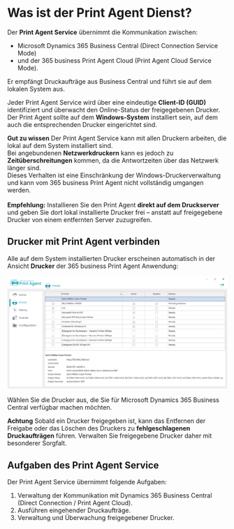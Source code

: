 # Was ist der Print Agent Dienst?

Der **Print Agent Service** übernimmt die Kommunikation zwischen:

- Microsoft Dynamics 365 Business Central (Direct Connection Service Mode)  
- und der 365 business Print Agent Cloud (Print Agent Cloud Service Mode).

Er empfängt Druckaufträge aus Business Central und führt sie auf dem lokalen System aus.

Jeder Print Agent Service wird über eine eindeutige **Client-ID (GUID)** identifiziert und überwacht den Online-Status der freigegebenen Drucker.  
Der Print Agent sollte auf dem **Windows-System** installiert sein, auf dem auch die entsprechenden Drucker eingerichtet sind.

<div class="alert alert-notice">
    <i class="fa-light fa-hand-point-up fa-lg"></i>
    <strong>Gut zu wissen</strong>
	Der Print Agent Service kann mit allen Druckern arbeiten, die lokal auf dem System installiert sind.<br>
	Bei angebundenen <b>Netzwerkdruckern</b> kann es jedoch zu <b>Zeitüberschreitungen</b> kommen, da die Antwortzeiten über das Netzwerk länger sind.<br>
	Dieses Verhalten ist eine Einschränkung der Windows-Druckerverwaltung und kann vom 365 business Print Agent nicht vollständig umgangen werden.<br><br>
	<b>Empfehlung:</b> Installieren Sie den Print Agent <b>direkt auf dem Druckserver</b> und geben Sie dort lokal installierte Drucker frei – anstatt auf freigegebene Drucker von einem entfernten Server zuzugreifen.
</div>

## Drucker mit Print Agent verbinden

Alle auf dem System installierten Drucker erscheinen automatisch in der Ansicht **Drucker** der 365 business Print Agent Anwendung:

![Shared Printer](/assets/images/365-business-print-agent/ad01eb85658694c75716cb5dbce514bd3763fb94b48e505c0288c2bcf8638737.png)  

Wählen Sie die Drucker aus, die Sie für Microsoft Dynamics 365 Business Central verfügbar machen möchten.

<div class="alert alert-warn">
    <i class="fa-light fa-triangle-exclamation fa-lg"></i>
	<strong>Achtung</strong>
	Sobald ein Drucker freigegeben ist, kann das Entfernen der Freigabe oder das Löschen des Druckers zu <b>fehlgeschlagenen Druckaufträgen</b> führen.  
	Verwalten Sie freigegebene Drucker daher mit besonderer Sorgfalt.
</div>

## Aufgaben des Print Agent Service

Der Print Agent Service übernimmt folgende Aufgaben:

 1. Verwaltung der Kommunikation mit Dynamics 365 Business Central (Direct Connection / Print Agent Cloud).
 2. Ausführen eingehender Druckaufträge.
 3. Verwaltung und Überwachung freigegebener Drucker.
